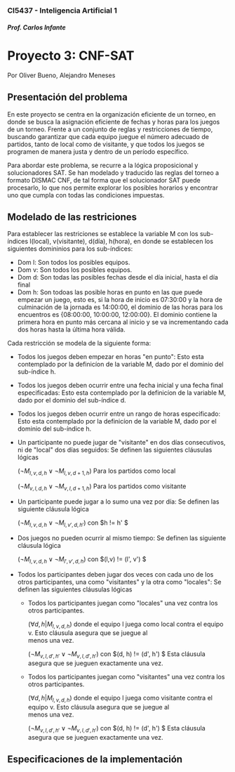 #
### CI5437 - Inteligencia Artificial 1
##### Prof. Carlos Infante
# Proyecto 3: CNF-SAT
Por Oliver Bueno, Alejandro Meneses

## Presentación del problema
En este proyecto se centra en la organización eficiente de un torneo, en donde se busca la asignación eficiente de fechas y horas para los juegos de un torneo. Frente a un conjunto de reglas y restricciones de tiempo, buscando garantizar que cada equipo juegue el número adecuado de partidos, tanto de local como de visitante, y que todos los juegos se programen de manera justa y dentro de un período específico.

Para abordar este problema, se recurre a la lógica proposicional y solucionadores SAT. Se han modelado y traducido las reglas del torneo a formato DISMAC CNF, de tal forma que el solucionador SAT puede procesarlo, lo que nos permite explorar los posibles horarios y encontrar uno que cumpla con todas las condiciones impuestas.

## Modelado de las restriciones
Para establecer las restriciones se establece la variable M con los sub-índices l(local), v(visitante), d(día), h(hora), en donde se establecen los siguientes domininios para los sub-índices:

- Dom l: Son todos los posibles equipos.
- Dom v: Son todos los posibles equipos.
- Dom d: Son todas las posibles fechas desde el día inicial, hasta el día final
- Dom h: Son todoas las posible horas en punto en las que puede empezar un juego, esto es, si la hora de inicio es 07:30:00 y la hora de culminación de la jornada es 14:00:00, el dominio de las horas para los encuentros es {08:00:00, 10:00:00, 12:00:00}. El dominio contiene la primera hora en punto más cercana al inicio y se va incrementando cada dos horas hasta la última hora válida.

Cada restricción se modela de la siguiente forma:

- Todos los juegos deben empezar en horas "en punto": Esto esta contemplado por la definicíon de la variable M, dado por el dominio del sub-índice h.
- Todos los juegos deben ocurrir entre una fecha inicial y una fecha final especificadas: Esto esta contemplado por la definicíon de la variable M, dado por el dominio del sub-índice d.
- Todos los juegos deben ocurrir entre un rango de horas especificado: Esto esta contemplado por la definicíon de la variable M, dado por el dominio del sub-índice h.
- Un participante no puede jugar de "visitante" en dos días consecutivos, ni de "local" dos días seguidos: Se definen las siguientes cláusulas lógicas

  
  $(\neg M_{l,v,d,h} \lor \neg M_{l,v,d+1,h})$   Para los partidos como local
  
  $(\neg M_{v,l,d,h} \lor \neg M_{v,l,d+1,h})$   Para los partidos como visitante

- Un participante puede jugar a lo sumo una vez por día: Se definen las siguiente cláusula lógica

  $(\neg M_{l,v,d,h} \lor \neg M_{l,v',d,h'})$ con $h != h' $

- Dos juegos no pueden ocurrir al mismo tiempo: Se definen las siguiente cláusula lógica

  $(\neg M_{l,v,d,h} \lor \neg M_{l',v',d,h})$ con $(l,v) != (l', v') $

- Todos los participantes deben jugar dos veces con cada uno de los otros participantes, una como "visitantes" y la otra como "locales": Se definen las siguientes cláusulas lógicas

  - Todos los participantes juegan como "locales" una vez contra los otros participantes.
  
    $(\forall d,h | M_{l,v,d,h})$ donde el equipo l juega como local contra el equipo v. Esto cláusula asegura que se juegue al  
    menos una vez.

    $(\neg M_{v,l,d',h'} \lor \neg M_{v,l,d',h'})$ con $(d, h) != (d', h') $ Esta cláusula asegura que se jueguen exactamente una vez.

  - Todos los participantes juegan como "visitantes" una vez contra los otros participantes.
 
    $(\forall d,h | M_{l,v,d,h})$ donde el equipo l juega como visitante contra el equipo v. Esto cláusula asegura que se juegue al  
    menos una vez.

    $(\neg M_{v,l,d',h'} \lor \neg M_{v,l,d',h'})$ con $(d, h) != (d', h') $ Esta cláusula asegura que se jueguen exactamente una vez.
  
## Especificaciones de la implementación
